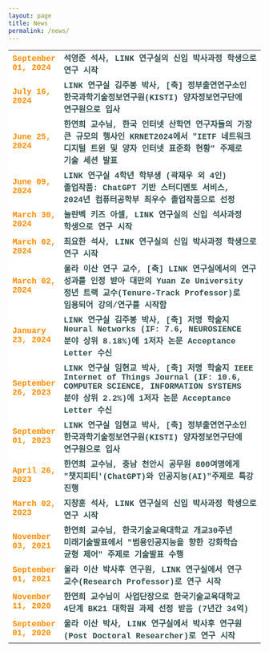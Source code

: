 ```yaml
---
layout: page
title: News
permalink: /news/
---
```

<style>
    .news {
        font-family: SFMono-Regular, Menlo, Monaco, Consolas, "Liberation Mono", "Courier New", monospace;
        font-size: 1em;
        font-weight: bold;
    }
    
    .news td {
        color: darkorange;
    }

    .news .desc {
        color: darkslategray;
        word-break: keep-all;
    }

    @media (min-width: 1200px) {
        .container {
            max-width: 1180px;
            padding: 0;
        }
    }
</style>
<section>
    <div class="cw-content container-fluid">
        <div class="cyw-container">
            <div class="container">
                <!--Start Container Div-->
                <div style="background-color:white; font-size: 110%;">
                    <!--Start Content Grid-->
                    <div class="row content">
                            <table class="table">
                                <tr class="news" year="2024" month="09" day="01">
                                    <td class="text-md-right" style="width: 20%">
                                        September 01, 2024
                                    </td>
                                    <td class="desc" style="width: 80%">
                                        석영준 석사, LINK 연구실의 신입 박사과정 학생으로 연구 시작
                                    </td>
                                </tr>
                                <tr class="news" year="2024" month="07" day="16">
                                    <td class="text-md-right" style="width: 20%">
                                        July 16, 2024
                                    </td>
                                    <td class="desc" style="width: 80%">
                                        LINK 연구실 김주봉 박사, [축] 정부출연연구소인 <strong>한국과학기술정보연구원(KISTI)</strong> 양자정보연구단에 연구원으로 입사
                                    </td>
                                </tr>
                                <tr class="news" year="2024" month="06" day="25">
                                    <td class="text-md-right" style="width: 20%">
                                        June 25, 2024
                                    </td>
                                    <td class="desc" style="width: 80%">
                                        한연희 교수님, 한국 인터넷 산학연 연구자들의 가장 큰 규모의 행사인 KRNET2024에서 "IETF 네트워크 디지털 트윈 및 양자 인터넷 표준화 현황" 주제로 기술 세션 발표
                                    </td>
                                </tr>
                                <tr class="news" year="2024" month="06" day="09">
                                    <td class="text-md-right" style="width: 20%">
                                        June 09, 2024
                                    </td>
                                    <td class="desc" style="width: 80%">
                                        LINK 연구실 4학년 학부생 (곽재우 외 4인) 졸업작품: <strong>ChatGPT 기반 스터디멘토 서비스</strong>, 2024년 컴퓨터공학부 최우수 졸업작품으로 선정
                                        <a href="https://www.youtube.com/watch?v=k7lPh06q0qw" target="_blank">
                                            <i class="fa fa-youtube" style="color: red"></i>
                                        </a>
                                    </td>
                                </tr>
                                <tr class="news" year="2024" month="03" day="30">
                                    <td class="text-md-right" style="width: 20%">
                                        March 30, 2024
                                    </td>
                                    <td class="desc" style="width: 80%">
                                        눌란벡 키즈 아셀, LINK 연구실의 신입 석사과정 학생으로 연구 시작
                                    </td>
                                </tr>
                                <tr class="news" year="2024" month="03" day="02">
                                    <td class="text-md-right" style="width: 20%">
                                        March 02, 2024
                                    </td>
                                    <td class="desc" style="width: 80%">
                                        최요한 석사, LINK 연구실의 신입 박사과정 학생으로 연구 시작
                                    </td>
                                </tr>
                                <tr class="news" year="2024" month="03" day="02">
                                    <td class="text-md-right" style="width: 20%">
                                        March 02, 2024
                                    </td>
                                    <td class="desc" style="width: 80%">
                                        울라 이산 연구 교수, [축] LINK 연구실에서의 연구 성과를 인정 받아 <strong>대만의 Yuan Ze University</strong> 정년 트랙 교수(Tenure-Track Professor)로 임용되어 강의/연구를 시작함
                                        <a href="https://www.cse.yzu.edu.tw/en/people/professor?name=Ihsan%20Ullah" target="_blank">
                                            <i class="fa fa-link" aria-hidden="true"></i>
                                        </a>
                                    </td>
                                </tr>
                                <tr class="news" year="2024" month="01" day="23">
                                    <td class="text-md-right" style="width: 20%">
                                        January 23, 2024
                                    </td>
                                    <td class="desc" style="width: 80%">
                                        LINK 연구실 김주봉 박사, [축] 저명 학술지 <strong>Neural Networks (IF: 7.6, NEUROSIENCE 분야 상위 8.18%)</strong>에 1저자 논문 Acceptance Letter 수신 
                                        <a href="https://www.sciencedirect.com/science/article/pii/S089360802400073X" target="_blank">
                                            <i class="fa fa-link" aria-hidden="true"></i>
                                        </a>
                                    </td>
                                </tr>
                                <tr class="news" year="2023" month="09" day="26">
                                    <td class="text-md-right" style="width: 20%">
                                        September 26, 2023
                                    </td>
                                    <td class="desc" style="width: 80%">
                                        LINK 연구실 임현교 박사, [축] 저명 학술지 <strong>IEEE Internet of Things Journal (IF: 10.6, COMPUTER SCIENCE, INFORMATION SYSTEMS 분야 상위 2.2%)</strong>에 1저자 논문 Acceptance Letter 수신 
                                        <a href="https://ieeexplore.ieee.org/abstract/document/10263775" target="_blank">
                                            <i class="fa fa-link" aria-hidden="true"></i>
                                        </a>
                                    </td>
                                </tr>
                                <tr class="news" year="2023" month="09" day="01">
                                    <td class="text-md-right" style="width: 20%">
                                        September 01, 2023
                                    </td>
                                    <td class="desc" style="width: 80%">
                                        LINK 연구실 임현교 박사, [축] 정부출연연구소인 <strong>한국과학기술정보연구원(KISTI)</strong> 양자정보연구단에 연구원으로 입사
                                    </td>
                                </tr>
                                <tr class="news" year="2023" month="04" day="26">
                                    <td class="text-md-right" style="width: 20%">
                                        April 26, 2023
                                    </td>
                                    <td class="desc" style="width: 80%">
                                        한연희 교수님, 충남 천안시 공무원 800여명에게 "챗지피티'(ChatGPT)와 인공지능(AI)"주제로 특강 진행 
                                        <a href="https://www.yna.co.kr/view/AKR20230426051400063" target="_blank">
                                            <i class="fa fa-link" aria-hidden="true"></i>
                                        </a>
                                    </td>
                                </tr>
                                <tr class="news" year="2023" month="03" day="02">
                                    <td class="text-md-right" style="width: 20%">
                                        March 02, 2023
                                    </td>
                                    <td class="desc" style="width: 80%">
                                        지창훈 석사, LINK 연구실의 신입 박사과정 학생으로 연구 시작
                                    </td>
                                </tr>
                                <tr class="news" year="2021" month="11" day="03">
                                    <td class="text-md-right" style="width: 20%">
                                        November 03, 2021
                                    </td>
                                    <td class="desc" style="width: 80%">
                                        한연희 교수님, 한국기술교육대학교 개교30주년 미래기술발표에서 "범용인공지능을 향한 강화학습 균형 제어" 주제로 기술발표 수행
                                        <a href="https://www.youtube.com/watch?v=Sx2Gp2srhlU" target="_blank">
                                            <i class="fa fa-youtube" style="color: red"></i>
                                        </a>
                                    </td>
                                </tr>
                                <tr class="news" year="2021" month="10" day="01">
                                    <td class="text-md-right" style="width: 20%">
                                        September 01, 2021
                                    </td>
                                    <td class="desc" style="width: 80%">
                                        울라 이산 박사후 연구원, LINK 연구실에서 연구 교수(Research Professor)로 연구 시작
                                    </td>
                                </tr>
                                <tr class="news" year="2020" month="11" day="11">
                                    <td class="text-md-right" style="width: 20%">
                                        November 11, 2020
                                    </td>
                                    <td class="desc" style="width: 80%">
                                        한연희 교수님이 사업단장으로 한국기술교육대학교 4단계 BK21 대학원 과제 선정 받음 (7년간 34억)
                                        <a href="https://www.ccdailynews.com/news/articleView.html?idxno=2015906" target="_blank">
                                            <i class="fa fa-link" aria-hidden="true"></i>
                                        </a>
                                    </td>
                                </tr>
                                <tr class="news" year="2020" month="09" day="01">
                                    <td class="text-md-right" style="width: 20%">
                                        September 01, 2020
                                    </td>
                                    <td class="desc" style="width: 80%">
                                        울라 이산 박사, LINK 연구실에서 박사후 연구원(Post Doctoral Researcher)로 연구 시작
                                    </td>
                                </tr>
                            </table>
                    </div>
                    <div class="clear"></div>
                    <!--End Content Grid-->
                </div>
            </div>
        </div>
        <!--End Container Div-->
    </div>
</section>

<script type="text/javascript">
    var acc = document.getElementsByClassName("accordion");

    for (var i = 0; i < acc.length; i++) {
        acc[i].addEventListener("click", function () {
            this.classList.toggle("acc_active");
            var panel = this.nextElementSibling;
            if (panel.style.maxHeight) {
                panel.style.maxHeight = null;
            } else {
                panel.style.maxHeight = panel.scrollHeight + "px";
            }
        });
    }

    for (var i = 0; i < acc.length; i++) {
        acc[i].click();
    }
</script>